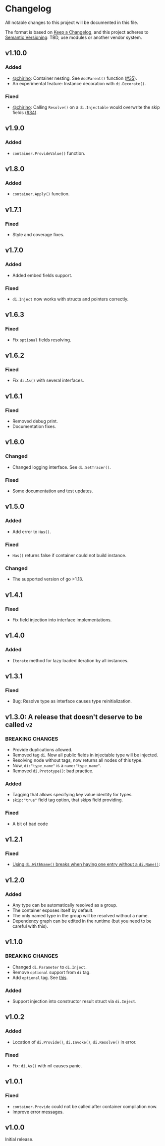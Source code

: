 # Changelog

All notable changes to this project will be documented in this file.

The format is based on
[Keep a Changelog](https://keepachangelog.com/en/1.0.0/), and this
project adheres to
[Semantic Versioning](https://semver.org/spec/v2.0.0.html): TBD, use modules or another vendor system.

## v1.10.0

### Added

- [@chirino](https://github.com/chirino): Container nesting. See `AddParent()` function ([#35](https://github.com/goava/di/pull/35)).
- An experimental feature: Instance decoration with `di.Decorate()`.

### Fixed

- [@chirino](https://github.com/chirino): Calling `Resolve()` on a `di.Injectable` would overwrite the skip fields ([#34](https://github.com/goava/di/pull/34)).

## v1.9.0

### Added

- `container.ProvideValue()` function.

## v1.8.0

### Added

- `container.Apply()` function.

## v1.7.1

### Fixed

- Style and coverage fixes.

## v1.7.0

### Added

- Added embed fields support.

### Fixed

- `di.Inject` now works with structs and pointers correctly.

## v1.6.3

### Fixed

- Fix `optional` fields resolving.

## v1.6.2

### Fixed

- Fix `di.As()` with several interfaces.

## v1.6.1

### Fixed

- Removed debug print.
- Documentation fixes.

## v1.6.0

### Changed

- Changed logging interface. See `di.SetTracer()`.

### Fixed

- Some documentation and test updates.

## v1.5.0

### Added

- Add error to `Has()`.

### Fixed

- `Has()` returns false if container could not build instance.

### Changed

- The supported version of go >1.13.

## v1.4.1

### Fixed

- Fix field injection into interface implementations.

## v1.4.0

### Added

- `Iterate` method for lazy loaded iteration by all instances.

## v1.3.1

### Fixed

- Bug: Resolve type as interface causes type reinitialization.

## v1.3.0: A release that doesn't deserve to be called `v2`

### BREAKING CHANGES

- Provide duplications allowed.
- Removed tag `di`. Now all public fields in injectable type will be injected.
- Resolving node without tags, now returns all nodes of this type.
- Now, `di:"type_name"` is a `name:"type_name"`.
- Removed `di.Prototype()`: bad practice.

### Added

- Tagging that allows specifying key value identity for types.
- `skip:"true"` field tag option, that skips field providing.

### Fixed

- A bit of bad code

## v1.2.1

### Fixed

- [Using `di.WithName()` breaks when having one entry without a `di.Name()`](https://github.com/goava/di/issues/16):

## v1.2.0

### Added

- Any type can be automatically resolved as a group.
- The container exposes itself by default.
- The only named type in the group will be resolved without a name.
- Dependency graph can be edited in the runtime (but you need to be
  careful with this).

## v1.1.0

### BREAKING CHANGES

- Changed `di.Parameter` to `di.Inject`.
- Remove `optional` support from `di` tag.
- Add `optional` tag. See
  [this](https://github.com/goava/di#optional-parameters).

### Added

- Support injection into constructor result struct via `di.Inject`.

## v1.0.2

### Added

- Location of `di.Provide()`, `di.Invoke()`, `di.Resolve()` in error.

### Fixed

- Fix: `di.As()` with nil causes panic.

## v1.0.1

### Fixed

- `container.Provide` could not be called after container compilation
  now.
- Improve error messages.


## v1.0.0

Initial release.
